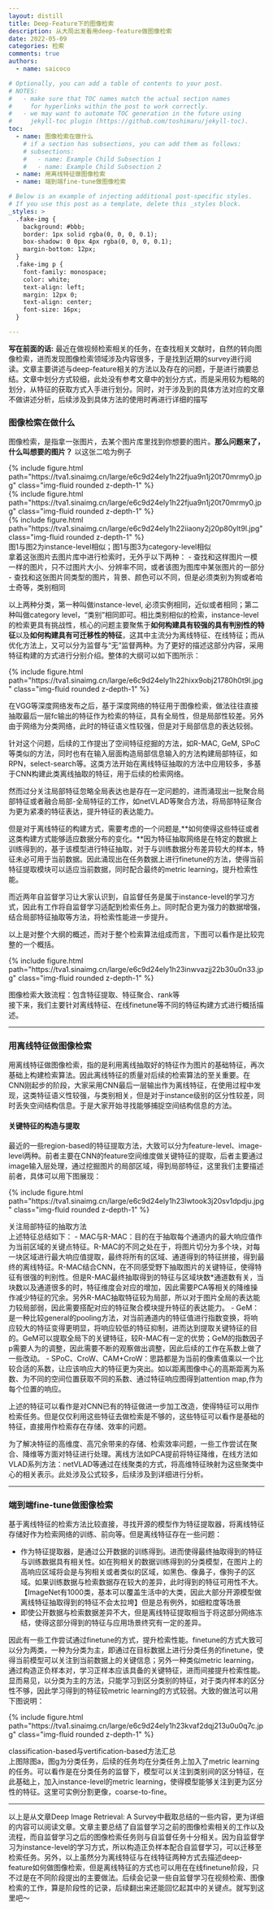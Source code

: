 ```yaml
---
layout: distill
title: Deep-Feature下的图像检索
description: 从大局出发看用deep-feature做图像检索
date: 2022-05-09
categories: 检索
comments: true
authors:
  - name: saicoco

# Optionally, you can add a table of contents to your post.
# NOTES:
#   - make sure that TOC names match the actual section names
#     for hyperlinks within the post to work correctly.
#   - we may want to automate TOC generation in the future using
#     jekyll-toc plugin (https://github.com/toshimaru/jekyll-toc).
toc:
  - name: 图像检索在做什么
    # if a section has subsections, you can add them as follows:
    # subsections:
    #   - name: Example Child Subsection 1
    #   - name: Example Child Subsection 2
  - name: 用离线特征做图像检索
  - name: 端到端fine-tune做图像检索

# Below is an example of injecting additional post-specific styles.
# If you use this post as a template, delete this _styles block.
_styles: >
  .fake-img {
    background: #bbb;
    border: 1px solid rgba(0, 0, 0, 0.1);
    box-shadow: 0 0px 4px rgba(0, 0, 0, 0.1);
    margin-bottom: 12px;
  }
  .fake-img p {
    font-family: monospace;
    color: white;
    text-align: left;
    margin: 12px 0;
    text-align: center;
    font-size: 16px;
  }

---
```


**写在前面的话:**
最近在做视频检索相关的任务，在查找相关文献时，自然的转向图像检索，进而发现图像检索领域涉及内容很多，于是找到近期的survey进行阅读。文章主要讲述与deep-feature相关的方法以及存在的问题，于是进行摘要总结。文章中划分方式较细，此处没有参考文章中的划分方式，而是采用较为粗略的划分，从特征的获取方式入手进行划分。同时，对于涉及到的具体方法对应的文章不做讲述分析，后续涉及到具体方法的使用时再进行详细的描写

### 图像检索在做什么  
图像检索，是指拿一张图片，去某个图片库里找到你想要的图片。**那么问题来了，什么叫想要的图片？** 以这张二哈为例子
<div class="row mt-3">
    <div class="col-sm mt-3 mt-md-0">
        {% include figure.html path="https://tva1.sinaimg.cn/large/e6c9d24ely1h22fjua9n1j20t70mrmy0.jpg" class="img-fluid rounded z-depth-1" %}
    </div>
    <div class="col-sm mt-3 mt-md-0">
        {% include figure.html path="https://tva1.sinaimg.cn/large/e6c9d24ely1h22fjua9n1j20t70mrmy0.jpg" class="img-fluid rounded z-depth-1" %}
    </div>
    <div class="col-sm mt-3 mt-md-0">
        {% include figure.html path="https://tva1.sinaimg.cn/large/e6c9d24ely1h22iiaony2j20p80ylt9l.jpg" class="img-fluid rounded z-depth-1" %}
    </div>
</div>
<div class="caption">图1与图2为instance-level相似；图1与图3为category-level相似
</div>
拿着这张图片去图片库中进行检索时，无外乎以下两种：
- 查找和这样图片一模一样的图片，只不过图片大小、分辨率不同，或者该图为图库中某张图片的一部分
- 查找和这张图片同类型的图片，背景、颜色可以不同，但是必须类别为狗或者哈士奇等，类别相同

以上两种分类，第一种叫做instance-level, 必须实例相同，近似或者相同；第二种叫做category level，“类别”相同即可。相比类别相似的检索，instance-level的检索更具有挑战性，核心的问题主要聚焦于**如何构建具有较强的具有判别性的特征**以及**如何构建具有可迁移性的特征**，这其中主流分为离线特征、在线特征；而从优化方法上，又可以分为监督与“无”监督两种。为了更好的描述这部分内容，采用特征构建的方式进行分别介绍。整体的大纲可以如下图所示：
<div class="fake-img l-body">
  <p>{% include figure.html path="https://tva1.sinaimg.cn/large/e6c9d24ely1h22hixx9obj21780h0t9l.jpg" class="img-fluid rounded z-depth-1" %}</p>
</div>
在VGG等深度网络发布之后，基于深度网络的特征用于图像检索，做法往往直接抽取最后一层fc输出的特征作为检索的特征，具有全局性，但是局部性较差。另外由于网络为分类网络，此时的特征语义性较强，但是对于局部信息的表达较弱。  

针对这个问题，后续的工作提出了空间特征挖掘的方法，如R-MAC, GeM, SPoC等类似的方法，同时也有在输入层面构造局部信息输入的方法构建局部特征，如RPN，select-search等。这类方法开始在离线特征抽取的方法中应用较多，多基于CNN构建此类离线抽取的特征，用于后续的检索网络。  

然而过分关注局部特征忽略全局表达也是存在一定问题的，进而涌现出一批聚合局部特征或者融合局部-全局特征的工作，如netVLAD等聚合方法，将局部特征聚合为更为紧凑的特征表达，提升特征的表达能力。  

但是对于离线特征的构建方式，需要考虑的一个问题是,**如何使得这些特征或者这类构建方式能够适应数据分布的变化。**因为特征抽取网络是在特定的数据上训练得到的，基于该模型进行特征抽取，对于与训练数据分布差异较大的样本，特征未必可用于当前数据。因此涌现出在任务数据上进行finetune的方法，使得当前特征提取模块可以适应当前数据，同时配合最终的metric learning，提升检索性能。  

而近两年自监督学习让大家认识到，自监督任务是属于instance-level的学习方式，因此有工作将自监督学习适配到检索任务上。同时配合更为强力的数据增强，结合局部特征抽取等方法，将检索性能进一步提升。  

以上是对整个大纲的概述，而对于整个检索算法组成而言，下图可以看作是比较完整的一个概括。

<div class="fake-img l-page">
  <p>{% include figure.html path="https://tva1.sinaimg.cn/large/e6c9d24ely1h23inwvazjj22b30u0n33.jpg" class="img-fluid rounded z-depth-1" %}</p>
</div>
<div class="caption">图像检索大致流程：包含特征提取、特征聚合、rank等
</div>
接下来，我们主要针对离线特征、在线finetune等不同的特征构建方式进行概括描述。

***
### 用离线特征做图像检索
用离线特征做图像检索，指的是利用离线抽取好的特征作为图片的基础特征，再次基础上构建检索算法。因此离线特征的质量对后续的检索算法的至关重要。在CNN刚起步的阶段，大家采用CNN最后一层输出作为离线特征，在使用过程中发现，这类特征语义性较强，与类别相关，但是对于instance级别的区分性较差，同时丢失空间结构信息。于是大家开始寻找能够捕捉空间结构信息的方法。

#### 关键特征的构造与提取
最近的一些region-based的特征提取方法，大致可以分为feature-level、image-level两种。前者主要在CNN的feature空间维度做关键特征的提取，后者主要通过image输入层处理，通过挖掘图片的局部区域，得到局部特征，这里我们主要描述前者，具体可以用下图展现：
<div class="fake-img l-page">
  <p>{% include figure.html path="https://tva1.sinaimg.cn/large/e6c9d24ely1h23lwtook3j20sv1dpdju.jpg" class="img-fluid rounded z-depth-1" %}</p>
</div>
<div class="caption">关注局部特征的抽取方法</div>
上述特征总结如下：
- MAC与R-MAC：目的在于抽取每个通道内的最大响应值作为当前区域的关键点特征。R-MAC的不同之处在于，将图片切分为多个块，对每一块区域进行最大响应值提取，最终将所有的区域、通道得到的特征拼接，得到最终的离线特征。R-MAC结合CNN，在不同感受野下抽取图片的关键特征，使得特征有很强的判别性。但是R-MAC最终抽取得到的特征与区域块数*通道数有关，当块数以及通道很多的时，特征维度会对应的增加，因此需要PCA等相关的降维操作减少特征的冗余。另外R-MAC抽取特征较为局部，所以对于图片全局的表达能力较局部弱，因此需要搭配对应的特征聚合模块提升特征的表达能力。
- GeM：是一种比较general的pooling方法，对当前通道内的特征值进行指数变换，将响应较大的特征变得更明显，将响应较低的特征抑制，进而达到提取关键特征的目的。GeM可以提取全局下的关键特征，较R-MAC有一定的优势；GeM的指数因子p需要人为的调整，因此需要不断的观察做出调整，因此后续的工作在系数上做了一些改动。
- SPoC、CroW、CAM+CroW：思路都是为当前的像素值乘以一个比较合适的系数，让应该响应大的特征更为突出。如以距离图像中心的高斯距离为系数、为不同的空间位置获取不同的系数、通过特征响应图得到attention map,作为每个位置的响应。

上述的特征可以看作是对CNN已有的特征做进一步加工改造，使得特征可以用作检索任务。但是仅仅利用这些特征去做检索是不够的，这些特征可以看作是基础的特征，直接用作检索存在存储、效率的问题。

为了解决特征的高维度、高冗余带来的存储、检索效率问题，一些工作尝试在聚合、降维等方面对特征进行处理。离线方法如PCA提前将特征降维，在线方法如VLAD系列方法：netVLAD等通过在线聚类的方式，将高维特征映射为这些聚类中心的相关表示。此处涉及公式较多，后续涉及到详细进行分析。

***
### 端到端fine-tune做图像检索
基于离线特征的检索方法比较直接，寻找开源的模型作为特征提取器，将离线特征存储好作为检索网络的训练、前向等。但是离线特征存在一些问题：
- 作为特征提取器，是通过公开数据的训练得到。进而使得最终抽取得到的特征与训练数据具有相关性。如在狗相关的数据训练得到的分类模型，在图片上的高响应区域将会是与狗相关或者类似的区域，如黑色、像鼻子，像狗子的区域。如果训练数据与检索数据存在较大的差异，此时得到的特征可用性不大。【ImageNet有1000类，基本可以覆盖生活中的大类，因此大部分开源模型做离线特征抽取得到的特征不会太拉垮】但是总有例外，如细粒度等场景
- 即使公开数据与检索数据差异不大，但是离线特征提取相当于将这部分网络冻结，使得这部分得到的特征与应用场景终究有一定的差异。

因此有一些工作尝试通过finetune的方式，提升检索性能。finetune的方式大致可以分为两类，一种为分类为主，即通过在目标数据上进行分类任务的finetune，使得当前模型可以关注到当前数据上的关键信息；另外一种类似metric learning，通过构造正负样本对，学习正样本应该具备的关键特征，进而间接提升检索性能。显而易见，以分类为主的方法，只能学习到区分类别的特征，对于类内样本的区分性不够，因此学习得到的特征较metric learning的方式较弱。大致的做法可以用下图说明：
<div class="fake-img l-page">
  <p>{% include figure.html path="https://tva1.sinaimg.cn/large/e6c9d24ely1h23kvaf2dqj213u0u0q7c.jpg" class="img-fluid rounded z-depth-1" %}</p>
</div>

<div class="caption">classification-based与vertification-based方法汇总
</div>
上图除图a，图g为分类任务，后续的任务均在分类任务上加入了metric learning的任务。可以看作是在分类任务的监督下，模型可以关注到类别间的区分特征，在此基础上，加入instance-level的metric learning，使得模型能够关注到更为区分性的特征。这里可实例分割更像，coarse-to-fine。

***
以上是从文章Deep Image Retrieval: A Survey<d-cite key="2021Deep"></d-cite>中截取总结的一些内容，更为详细的内容可以阅读文章。文章主要总结了自监督学习之前的图像检索相关的工作以及流程，而自监督学习之后的图像检索任务则与自监督任务十分相关。因为自监督学习为instance-level的学习方式，所以构造正负样本配合自监督学习，可以迁移至检索任务。另外，以上虽然分为离线特征与在线特征两种方式去描述deep-feature如何做图像检索，但是离线特征的方式也可以用在在线finetune阶段，只不过是在不同阶段提出的主要做法。后续会记录一些自监督学习在视频检索、图像检索的工作，算是阶段性的记录，后续翻出来还能回忆起其中的关键点。就写到这里吧～


